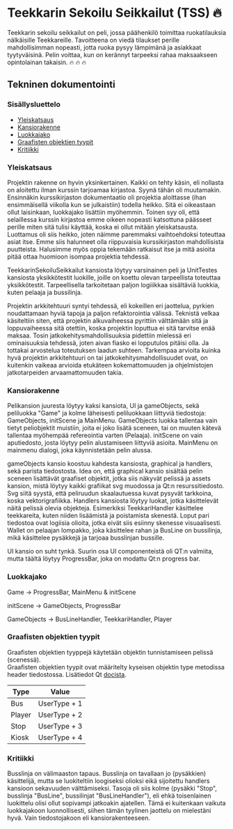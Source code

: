 # Teekkarin Sekoilu Seikkailut (TSS) 🔥

Teekkarin sekoilu seikkailut on peli, jossa päähenkilö toimittaa ruokatilauksia nälkäisille Teekkareille. Tavoitteena on viedä tilaukset perille mahdollisimman nopeasti, jotta ruoka pysyy lämpimänä ja asiakkaat tyytyväisinä. Pelin voittaa, kun on kerännyt tarpeeksi rahaa maksaakseen opintolainan takaisin. 🔥 🔥 🔥

## Tekninen dokumentointi

### Sisällysluettelo

- [Yleiskatsaus](#yleiskatsaus)
- [Kansiorakenne](#kansiorakenne)
- [Luokkajako](#luokkajako)
- [Graafisten objektien tyypit](#graafisten-objektien-tyypit)
- [Kritiikki](#kritiikki)

### Yleiskatsaus

Projektin rakenne on hyvin yksinkertainen. Kaikki on tehty käsin, eli nollasta on aloitettu ilman kurssin tarjoamaa kirjastoa. Syynä tähän oli muutamakin. Ensinnäkin kurssikirjaston dokumentaatio oli projektia aloittasse (ihan ensimmäisellä viikolla kun se julkaistiin) todella heikko. Sitä ei oikeastaan ollut laisinkaan, luokkajako lisättiin myöhemmin. Toinen syy oli, että selaillessa kurssin kirjastoa emme oikeen nopeasti katsottuna päässeet perille miten sitä tulisi käyttää, koska ei ollut mitään yleiskatsausta. Luottamus oli siis heikko, joten näimme paremmaksi vaihtoehdoksi toteuttaa asiat itse. Emme siis halunneet olla riippuvaisia kurssikirjaston mahdollisista puutteista. Halusimme myös oppia tekemään ratkaisut itse ja mitä asioita pitää ottaa huomioon isompaa projektia tehdessä.

TeekkarinSekoiluSeikkailut kansiosta löytyy varsinainen peli ja UnitTestes kansiosta yksikkötestit luokille, joille on koettu olevan tarpeellista toteuttaa yksikkötestit. Tarpeellisella tarkoitetaan paljon logiiikkaa sisältäviä luokkia, kuten pelaaja ja bussilinja.

Projektin arkkitehtuuri syntyi tehdessä, eli kokeillen eri jaottelua, pyrkien noudattamaan hyviä tapoja ja paljon refaktorointia välissä. Teknistä velkaa käsiteltiin siten, että projektin alkuvaiheessa pyrittiin välttämään sitä ja loppuvaiheessa sitä otettiin, koska projektin loputtua ei sitä tarvitse enää maksaa. Tosin jatkokehitysmahdollisuuksia pidettiin mielessä eri ominaisuuksia tehdessä, joten aivan fiasko ei lopputulos pitäisi olla. Ja tottakai arvostelua toteutuksen laadun suhteen. Tarkempaa arvioita kuinka hyvä projektin arkkitehtuuri on tai jatkokehitysmahdollisuudet ovat, on kuitenkin vaikeaa arvioida etukäteen kokemattomuuden ja ohjelmistojen jatkotarpeiden arvaamattomuuden takia.

### Kansiorakenne

Pelikansion juuresta löytyy kaksi kansiota, UI ja gameObjects, sekä peliluokka "Game" ja kolme läheisesti peliluokkaan liittyviä tiedostoja: GameObjects, initScene ja MainMenu. GameObjects luokka tallentaa vain tietyt peliobjektit muistiin, joita ei joko lisätä sceneen, tai on muuten kätevä tallentaa myöhempää refereointia varten (Pelaaja). initScene on vain aputiedosto, josta löytyy pelin alustamiseen liittyviä asioita. MainMenu on mainmenu dialogi, joka käynnistetään pelin alussa.

gameObjects kansio koostuu kahdesta kansiosta, graphical ja handlers, sekä parista tiedostosta. Idea on, että graphical kansio sisältää pelin sceneen lisättävät graafiset objektit, jotka siis näkyvät pelissä ja assets kansion, mistä löytyy kaikki grafiikat svg muodossa ja Qt:n resurssitiedosto. Svg siitä syystä, että peliruudun skaalautuessa kuvat pysyvät tarkkoina, koska vektorigrafiikka. Handlers kansiosta löytyy luokat, jotka käsittelevät näitä pelissä olevia objekteja. Esimerkiksi TeekkariHandler käsittelee teekkareita, kuten niiden lisäämistä ja poistamista skenestä. Loput pari tiedostoa ovat logiisia olioita, jotka eivät siis esiinny skenesse visuaalisesti. Wallet on pelaajan lompakko, joka käsittelee rahan ja BusLine on bussilinja, mikä käsittelee pysäkkejä ja tarjoaa busslinjan bussille.

UI kansio on suht tynkä. Suurin osa UI componenteistä oli QT:n valmiita, mutta täältä löytyy ProgressBar, joka on modattu Qt:n progress bar.

### Luokkajako

Game -> ProgressBar, MainMenu & initScene

initScene -> GameObjects, ProgressBar

GameObjects -> BusLineHandler, TeekkariHandler, Player




### Graafisten objektien tyypit

Graafisten objektien tyyppejä käytetään objektin tunnistamiseen pelissä (scenessä).  
Graafisten objektien tyypit ovat määritelty kyseisen objektin type metodissa header tiedostossa. Lisätiedot Qt [docista](https://doc.qt.io/qt-5/qgraphicsitem.html#type).

| Type              | Value         |
|-------------------|---------------|
| Bus               | UserType + 1  |
| Player            | UserType + 2  |
| Stop              | UserType + 3  |
| Kiosk             | UserType + 4  |

### Kritiikki

Busslinja on välimaaston tapaus. Busslinja on tavallaan jo (pysäkkien) käsittelijä, mutta se luokiteltiin loogiseksi olioksi eikä sijoitettu handlers kansioon sekavuuden välttämiseksi. Tasoja oli siis kolme (pysäkki "Stop", busslinja "BusLine", bussilinjat "BusLineHandler"), eli ehkä toisenlainen luokittelu olisi ollut sopivampi jatkoakin ajatellen. Tämä ei kuitenkaan vaikuta luokkajakoon luonnollisesti, siihen tämän tyylinen jaottelu on mielestäni hyvä. Vain tiedostojakoon eli kansiorakenteeseen.
